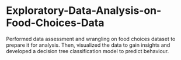 # Exploratory-Data-Analysis-on-Food-Choices-Data
Performed data assessment and wrangling on food choices dataset to prepare it for analysis. Then, visualized the data to gain insights and developed a decision tree classification model to predict behaviour.

